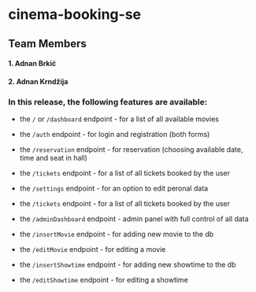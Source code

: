 # cinema-booking-se

## Team Members
#### 1. Adnan Brkić
#### 2. Adnan Krndžija


### In this release, the following features are available:
- the ```/``` or ```/dashboard``` endpoint - for a list of all available movies 
- the ```/auth``` endpoint - for login and registration (both forms)
- the ```/reservation``` endpoint - for reservation (choosing available date, time and seat in hall)
- the ```/tickets``` endpoint - for a list of all tickets booked by the user
- the ```/settings``` endpoint - for an option to edit peronal data
- the ```/tickets``` endpoint - for a list of all tickets booked by the user

- the ```/adminDashboard``` endpoint - admin panel with full control of all data
- the ```/insertMovie``` endpoint - for adding new movie to the db 
- the ```/editMovie``` endpoint - for editing a movie 
- the ```/insertShowtime``` endpoint - for adding new showtime to the db 
- the ```/editShowtime``` endpoint - for editing a showtime

